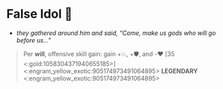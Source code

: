 # **False Idol 🐏** 
- *they gathered around him and said, “Come, make us gods who will go before us..."*

> Per __will__, offensive skill gain: gain +💥, +🛡️, and -❤️ [35 <:gold:1058304371940655185>]
<:engram_yellow_exotic:905174973491064895> __LEGENDARY__ <:engram_yellow_exotic:905174973491064895>
